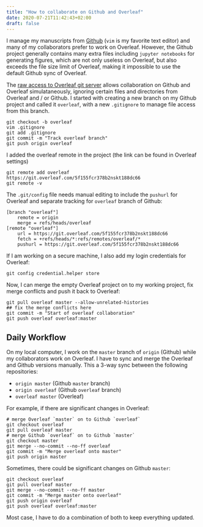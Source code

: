 ```yaml
---
title: "How to collaborate on Github and Overleaf"
date: 2020-07-21T11:42:43+02:00
draft: false
---
```

I manage my manuscripts from [Github](https://github.com/banskt)
(`vim` is my favorite text editor)
and many of my collaborators prefer to work on Overleaf.
However, the Github project generally contains many extra files
including  `jupyter notebooks` for generating figures,
which are not only useless on Overleaf,
but also exceeds the file size limit of Overleaf,
making it impossible to use the default Github sync of Overleaf.

The [raw access to Overleaf git server](https://www.overleaf.com/learn/how-to/How_do_I_connect_an_Overleaf_project_with_a_repo_on_GitHub,_GitLab_or_BitBucket%3F)
allows collaboration on Github and Overleaf simulataneously,
ignoring certain files and directories from Overleaf and / or Github.
I started with creating a new branch on my Github project and called it `overleaf`,
with a new `.gitignore` to manage file access from this branch.
```
git checkout -b overleaf
vim .gitignore
git add .gitignore
git commit -m "Track overleaf branch"
git push origin overleaf
```
I added the overleaf remote in the project (the link can be found in Overleaf settings)
```
git remote add overleaf https://git.overleaf.com/5f155fcr378b2nskt188dc66
git remote -v
```
The `.git/config` file needs manual editing to include the `pushurl` for Overleaf 
and separate tracking for `overleaf` branch of Github:
```
[branch "overleaf"]
    remote = origin
    merge = refs/heads/overleaf
[remote "overleaf"]
    url = https://git.overleaf.com/5f155fcr378b2nskt188dc66
    fetch = +refs/heads/*:refs/remotes/overleaf/*
    pushurl = https://git.overleaf.com/5f155fcr378b2nskt188dc66
```
If I am working on a secure machine, I also add my login credentials for Overleaf:
```
git config credential.helper store
```
Now, I can merge the empty Overleaf project on to my working project,
fix merge conflicts and push it back to Overleaf:
```
git pull overleaf master --allow-unrelated-histories
## fix the merge conflicts here
git commit -m "Start of overleaf collaboration"
git push overleaf overleaf:master
```

## Daily Workflow
On my local computer, I work on the `master` branch of `origin` (Github)
while my collaborators work on Overleaf.
I have to sync and merge the Overleaf and Github versions manually.
This a 3-way sync between the following repositories:

  *  `origin master` (Github `master` branch)
  *  `origin overleaf` (Github `overleaf` branch)
  *  `overleaf master` (Overleaf)

For example, if there are significant changes in Overleaf:
```
# merge Overleaf `master` on to Github `overleaf`
git checkout overleaf
git pull overleaf master
# merge Github `overleaf` on to Github `master`
git checkout master
git merge --no-commit --no-ff overleaf
git commit -m "Merge overleaf onto master"
git push origin master
```
Sometimes, there could be significant changes on Github `master`:
```
git checkout overleaf
git pull overleaf master
git merge --no-commit --no-ff master
git commit -m "Merge master onto overleaf"
git push origin overleaf
git push overleaf overleaf:master
```
Most case, I have to do a combination of both to keep everything updated.
